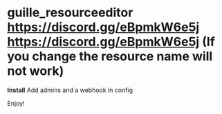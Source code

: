 # guille_resourceeditor https://discord.gg/eBpmkW6e5j https://discord.gg/eBpmkW6e5j (If you change the resource name will not work)

**Install**
Add admins and a webhook in config

Enjoy!
